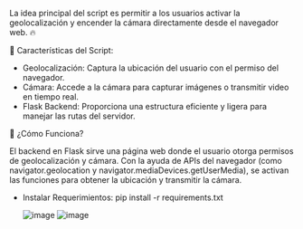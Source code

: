  La idea principal del script es permitir a los usuarios activar la geolocalización y encender la cámara directamente desde el navegador web. 🔥

🔧 Características del Script:
- Geolocalización: Captura la ubicación del usuario con el permiso del navegador.
- Cámara: Accede a la cámara para capturar imágenes o transmitir video en tiempo real.
- Flask Backend: Proporciona una estructura eficiente y ligera para manejar las rutas del servidor.

📜 ¿Cómo Funciona?

El backend en Flask sirve una página web donde el usuario otorga permisos de geolocalización y cámara.
Con la ayuda de APIs del navegador (como navigator.geolocation y navigator.mediaDevices.getUserMedia), se activan las funciones para obtener la ubicación y transmitir la cámara.

- Instalar Requerimientos:
  pip install -r requirements.txt

  ![image](https://github.com/user-attachments/assets/89c5b135-9ba0-4db5-a482-a9666aecbc88)
  ![image](https://github.com/user-attachments/assets/71c4c345-b426-453d-b9e1-9ddb15c6d5ff)




